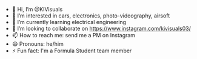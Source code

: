 - 👋 Hi, I’m @KIVisuals
- 👀 I’m interested in cars, electronics, photo-videography, airsoft
- 🌱 I’m currently learning electrical engineering
- 💞️ I’m looking to collaborate on https://www.instagram.com/kivisuals03/
- 📫 How to reach me: send me a PM on Instagram
- 😄 Pronouns: he/him
- ⚡ Fun fact: I'm a Formula Student team member

<!---
KIVisuals/KIVisuals is a ✨ special ✨ repository because its `README.md` (this file) appears on your GitHub profile.
You can click the Preview link to take a look at your changes.
--->
